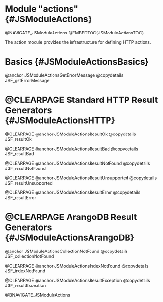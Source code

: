 Module "actions" {#JSModuleActions}
===================================

@NAVIGATE_JSModuleActions
@EMBEDTOC{JSModuleActionsTOC}

The action module provides the infrastructure for defining HTTP actions.

Basics {#JSModuleActionsBasics}
===============================

@anchor JSModuleActionsGetErrorMessage
@copydetails JSF_getErrorMessage

@CLEARPAGE
Standard HTTP Result Generators {#JSModuleActionsHTTP}
======================================================

@CLEARPAGE
@anchor JSModuleActionsResultOk
@copydetails JSF_resultOk

@CLEARPAGE
@anchor JSModuleActionsResultBad
@copydetails JSF_resultBad

@CLEARPAGE
@anchor JSModuleActionsResultNotFound
@copydetails JSF_resultNotFound

@CLEARPAGE
@anchor JSModuleActionsResultUnsupported
@copydetails JSF_resultUnsupported

@CLEARPAGE
@anchor JSModuleActionsResultError
@copydetails JSF_resultError

@CLEARPAGE
ArangoDB Result Generators {#JSModuleActionsArangoDB}
=====================================================

@anchor JSModuleActionsCollectionNotFound
@copydetails JSF_collectionNotFound

@CLEARPAGE
@anchor JSModuleActionsIndexNotFound
@copydetails JSF_indexNotFound

@CLEARPAGE
@anchor JSModuleActionsResultException
@copydetails JSF_resultException

@BNAVIGATE_JSModuleActions
